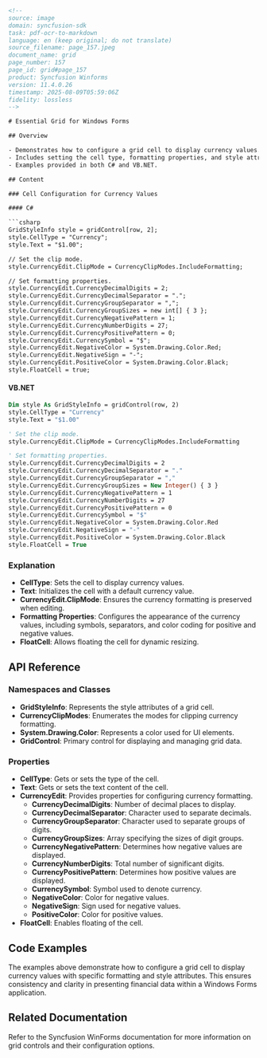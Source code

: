 ```html
<!-- 
source: image
domain: syncfusion-sdk
task: pdf-ocr-to-markdown
language: en (keep original; do not translate)
source_filename: page_157.jpeg
document_name: grid
page_number: 157
page_id: grid#page_157
product: Syncfusion Winforms
version: 11.4.0.26
timestamp: 2025-08-09T05:59:06Z
fidelity: lossless
-->

# Essential Grid for Windows Forms

## Overview

- Demonstrates how to configure a grid cell to display currency values.
- Includes setting the cell type, formatting properties, and style attributes.
- Examples provided in both C# and VB.NET.

## Content

### Cell Configuration for Currency Values

#### C#

```csharp
GridStyleInfo style = gridControl[row, 2];
style.CellType = "Currency";
style.Text = "$1.00";

// Set the clip mode.
style.CurrencyEdit.ClipMode = CurrencyClipModes.IncludeFormatting;

// Set formatting properties.
style.CurrencyEdit.CurrencyDecimalDigits = 2;
style.CurrencyEdit.CurrencyDecimalSeparator = ".";
style.CurrencyEdit.CurrencyGroupSeparator = ",";
style.CurrencyEdit.CurrencyGroupSizes = new int[] { 3 };
style.CurrencyEdit.CurrencyNegativePattern = 1;
style.CurrencyEdit.CurrencyNumberDigits = 27;
style.CurrencyEdit.CurrencyPositivePattern = 0;
style.CurrencyEdit.CurrencySymbol = "$";
style.CurrencyEdit.NegativeColor = System.Drawing.Color.Red;
style.CurrencyEdit.NegativeSign = "-";
style.CurrencyEdit.PositiveColor = System.Drawing.Color.Black;
style.FloatCell = true;
```

#### VB.NET

```vb
Dim style As GridStyleInfo = gridControl(row, 2)
style.CellType = "Currency"
style.Text = "$1.00"

' Set the clip mode.
style.CurrencyEdit.ClipMode = CurrencyClipModes.IncludeFormatting

' Set formatting properties.
style.CurrencyEdit.CurrencyDecimalDigits = 2
style.CurrencyEdit.CurrencyDecimalSeparator = "."
style.CurrencyEdit.CurrencyGroupSeparator = ","
style.CurrencyEdit.CurrencyGroupSizes = New Integer() { 3 }
style.CurrencyEdit.CurrencyNegativePattern = 1
style.CurrencyEdit.CurrencyNumberDigits = 27
style.CurrencyEdit.CurrencyPositivePattern = 0
style.CurrencyEdit.CurrencySymbol = "$"
style.CurrencyEdit.NegativeColor = System.Drawing.Color.Red
style.CurrencyEdit.NegativeSign = "-"
style.CurrencyEdit.PositiveColor = System.Drawing.Color.Black
style.FloatCell = True
```

### Explanation

- **CellType**: Sets the cell to display currency values.
- **Text**: Initializes the cell with a default currency value.
- **CurrencyEdit.ClipMode**: Ensures the currency formatting is preserved when editing.
- **Formatting Properties**: Configures the appearance of the currency values, including symbols, separators, and color coding for positive and negative values.
- **FloatCell**: Allows floating the cell for dynamic resizing.

## API Reference

### Namespaces and Classes

- **GridStyleInfo**: Represents the style attributes of a grid cell.
- **CurrencyClipModes**: Enumerates the modes for clipping currency formatting.
- **System.Drawing.Color**: Represents a color used for UI elements.
- **GridControl**: Primary control for displaying and managing grid data.

### Properties

- **CellType**: Gets or sets the type of the cell.
- **Text**: Gets or sets the text content of the cell.
- **CurrencyEdit**: Provides properties for configuring currency formatting.
  - **CurrencyDecimalDigits**: Number of decimal places to display.
  - **CurrencyDecimalSeparator**: Character used to separate decimals.
  - **CurrencyGroupSeparator**: Character used to separate groups of digits.
  - **CurrencyGroupSizes**: Array specifying the sizes of digit groups.
  - **CurrencyNegativePattern**: Determines how negative values are displayed.
  - **CurrencyNumberDigits**: Total number of significant digits.
  - **CurrencyPositivePattern**: Determines how positive values are displayed.
  - **CurrencySymbol**: Symbol used to denote currency.
  - **NegativeColor**: Color for negative values.
  - **NegativeSign**: Sign used for negative values.
  - **PositiveColor**: Color for positive values.
- **FloatCell**: Enables floating of the cell.

## Code Examples

The examples above demonstrate how to configure a grid cell to display currency values with specific formatting and style attributes. This ensures consistency and clarity in presenting financial data within a Windows Forms application.

## Related Documentation

Refer to the Syncfusion WinForms documentation for more information on grid controls and their configuration options.

<!-- tags: [syncfusion, winforms, grid, cell configuration, currency formatting] keywords: [gridstyleinfo, currencyedit, celltype, currencyformatting, floatcell] -->
```